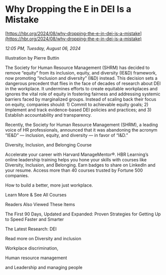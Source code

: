# Why Dropping the E in DEI Is a Mistake

[https://hbr.org/2024/08/why-dropping-the-e-in-dei-is-a-mistake](https://hbr.org/2024/08/why-dropping-the-e-in-dei-is-a-mistake)

*12:05 PM, Tuesday, August 06, 2024*

Illustration by Pierre Buttin

The Society for Human Resource Management (SHRM) has decided to remove “equity” from its inclusion, equity, and diversity (IE&D) framework, now promoting “inclusion and diversity” (I&D) instead. This decision sets a dangerous precedent that flies in the face of decades of research about DEI in the workplace. It undermines efforts to create equitable workplaces and ignores the vital role of equity in fostering fairness and addressing systemic barriers faced by marginalized groups. Instead of scaling back their focus on equity, companies should: 1) Commit to achievable equity goals; 2) Implement and track evidence-based DEI policies and practices; and 3) Establish accountability and transparency.

Recently, the Society for Human Resource Management (SHRM), a leading voice of HR professionals, announced that it was abandoning the acronym “IE&D” — inclusion, equity, and diversity — in favor of “I&D.”

Diversity, Inclusion, and Belonging Course

Accelerate your career with Harvard ManageMentor®. HBR Learning’s online leadership training helps you hone your skills with courses like Diversity, Inclusion, and Belonging. Earn badges to share on LinkedIn and your resume. Access more than 40 courses trusted by Fortune 500 companies.

How to build a better, more just workplace.

Learn More & See All Courses

Readers Also Viewed These Items

The First 90 Days, Updated and Expanded: Proven Strategies for Getting Up to Speed Faster and Smarter

The Latest Research: DEI

Read more on Diversity and inclusion

Workplace discrimination,

Human resource management

and Leadership and managing people

